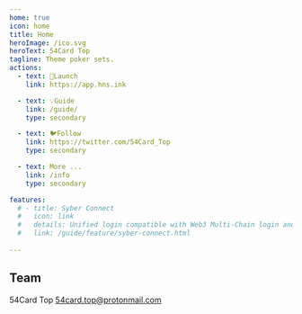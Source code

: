 ```yaml
---
home: true
icon: home
title: Home
heroImage: /ico.svg
heroText: 54Card Top
tagline: Theme poker sets.
actions:
  - text: 🚀Launch
    link: https://app.hns.ink

  - text: 💡Guide
    link: /guide/
    type: secondary

  - text: 🐦Follow
    link: https://twitter.com/54Card_Top
    type: secondary 

  - text: More ...
    link: /info
    type: secondary 

features:
  # - title: Syber Connect
  #   icon: link
  #   details: Unified login compatible with Web3 Multi-Chain login and web2 OpenID login. 
  #   link: /guide/feature/syber-connect.html
 
---  
```


## Team
54Card Top <54card.top@protonmail.com>